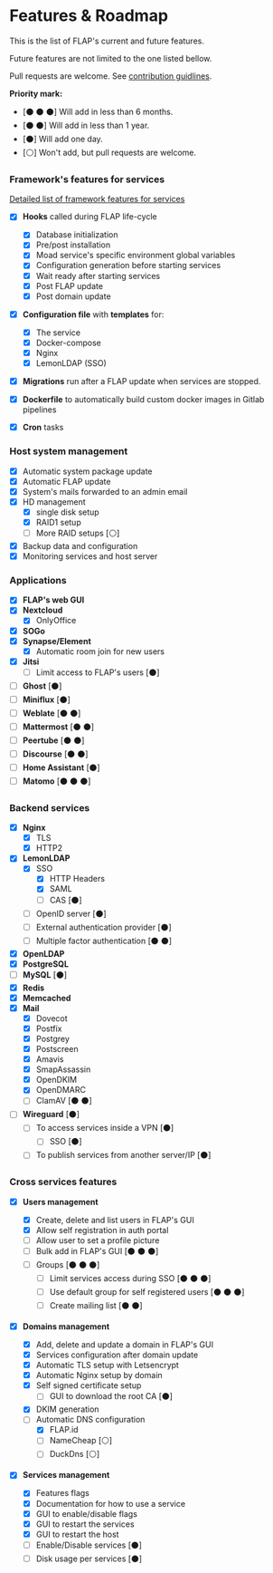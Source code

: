 # Features & Roadmap

This is the list of FLAP's current and future features.

Future features are not limited to the one listed bellow.

Pull requests are welcome. See [contribution guidlines](https://gitlab.com/flap-box/flap/-/blob/master/CONTRIBUTING.md).

**Priority mark:**

-   [⚫ ⚫ ⚫] Will add in less than 6 months.
-   [⚫ ⚫] Will add in less than 1 year.
-   [⚫] Will add one day.
-   [⚪] Won't add, but pull requests are welcome.

### **Framework's features for services**

[Detailed list of framework features for services](https://gitlab.com/flap-box/flap/-/blob/master/system/docs/create_new_service.md)

-   [x] **Hooks** called during FLAP life-cycle

    -   [x] Database initialization
    -   [x] Pre/post installation
    -   [x] Moad service's specific environment global variables
    -   [x] Configuration generation before starting services
    -   [x] Wait ready after starting services
    -   [x] Post FLAP update
    -   [x] Post domain update

-   [x] **Configuration file** with **templates** for:

    -   [x] The service
    -   [x] Docker-compose
    -   [x] Nginx
    -   [x] LemonLDAP (SSO)

-   [x] **Migrations** run after a FLAP update when services are stopped.

-   [x] **Dockerfile** to automatically build custom docker images in Gitlab pipelines

-   [x] **Cron** tasks

### **Host system management**

-   [x] Automatic system package update
-   [x] Automatic FLAP update
-   [x] System's mails forwarded to an admin email
-   [x] HD management
    -   [x] single disk setup
    -   [x] RAID1 setup
    -   [ ] More RAID setups [⚪]
-   [x] Backup data and configuration
-   [x] Monitoring services and host server

### **Applications**

-   [x] **FLAP's web GUI**
-   [x] **Nextcloud**
    -   [x] OnlyOffice
-   [x] **SOGo**
-   [x] **Synapse/Element**
    -   [x] Automatic room join for new users
-   [x] **Jitsi**
    -   [ ] Limit access to FLAP's users [⚫]
-   [ ] **Ghost** [⚫]
-   [ ] **Miniflux** [⚫]
-   [ ] **Weblate** [⚫ ⚫]
-   [ ] **Mattermost** [⚫ ⚫]
-   [ ] **Peertube** [⚫ ⚫]
-   [ ] **Discourse** [⚫ ⚫]
-   [ ] **Home Assistant** [⚫]
-   [ ] **Matomo** [⚫ ⚫ ⚫]

### **Backend services**

-   [x] **Nginx**
    -   [x] TLS
    -   [x] HTTP2
-   [x] **LemonLDAP**
    -   [x] SSO
        -   [x] HTTP Headers
        -   [x] SAML
        -   [ ] CAS [⚫]
    -   [ ] OpenID server [⚫]
    -   [ ] External authentication provider [⚫]
    -   [ ] Multiple factor authentication [⚫ ⚫]
-   [x] **OpenLDAP**
-   [x] **PostgreSQL**
-   [ ] **MySQL** [⚫]
-   [x] **Redis**
-   [x] **Memcached**
-   [x] **Mail**
    -   [x] Dovecot
    -   [x] Postfix
    -   [x] Postgrey
    -   [x] Postscreen
    -   [x] Amavis
    -   [x] SmapAssassin
    -   [x] OpenDKIM
    -   [x] OpenDMARC
    -   [ ] ClamAV [⚫ ⚫]
-   [ ] **Wireguard** [⚫]
    -   [ ] To access services inside a VPN [⚫]
        -   [ ] SSO [⚫]
    -   [ ] To publish services from another server/IP [⚫]

### **Cross services features**

-   [x] **Users management**
    -   [x] Create, delete and list users in FLAP's GUI
    -   [x] Allow self registration in auth portal
    -   [ ] Allow user to set a profile picture
    -   [ ] Bulk add in FLAP's GUI [⚫ ⚫ ⚫]
    -   [ ] Groups [⚫ ⚫ ⚫]
        -   [ ] Limit services access during SSO [⚫ ⚫ ⚫]
        -   [ ] Use default group for self registered users [⚫ ⚫ ⚫]
        -   [ ] Create mailing list [⚫ ⚫]
-   [x] **Domains management**

    -   [x] Add, delete and update a domain in FLAP's GUI
    -   [x] Services configuration after domain update
    -   [x] Automatic TLS setup with Letsencrypt
    -   [x] Automatic Nginx setup by domain
    -   [x] Self signed certificate setup
        -   [ ] GUI to download the root CA [⚫]
    -   [x] DKIM generation
    -   [ ] Automatic DNS configuration
        -   [x] FLAP.id
        -   [ ] NameCheap [⚪]
        -   [ ] DuckDns [⚪]

-   [x] **Services management**
    -   [x] Features flags
    -   [x] Documentation for how to use a service
    -   [x] GUI to enable/disable flags
	-   [x] GUI to restart the services
	-   [x] GUI to restart the host
    -   [ ] Enable/Disable services [⚫]
    -   [ ] Disk usage per services [⚫]
